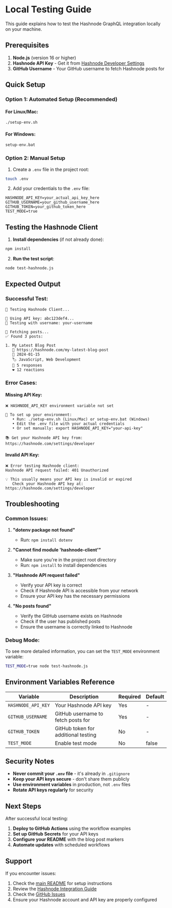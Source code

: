 # Local Testing Guide

This guide explains how to test the Hashnode GraphQL integration locally on your machine.

## Prerequisites

1. **Node.js** (version 16 or higher)
2. **Hashnode API Key** - Get it from [Hashnode Developer Settings](https://hashnode.com/settings/developer)
3. **GitHub Username** - Your GitHub username to fetch Hashnode posts for

## Quick Setup

### Option 1: Automated Setup (Recommended)

#### For Linux/Mac:
```bash
./setup-env.sh
```

#### For Windows:
```cmd
setup-env.bat
```

### Option 2: Manual Setup

1. Create a `.env` file in the project root:
```bash
touch .env
```

2. Add your credentials to the `.env` file:
```env
HASHNODE_API_KEY=your_actual_api_key_here
GITHUB_USERNAME=your_github_username_here
GITHUB_TOKEN=your_github_token_here
TEST_MODE=true
```

## Testing the Hashnode Client

1. **Install dependencies** (if not already done):
```bash
npm install
```

2. **Run the test script**:
```bash
node test-hashnode.js
```

## Expected Output

### Successful Test:
```
🧪 Testing Hashnode Client...

🔑 Using API key: abc123def4...
👤 Testing with username: your-username

📡 Fetching posts...
✅ Found 3 posts:

1. My Latest Blog Post
   📍 https://hashnode.com/my-latest-blog-post
   📅 2024-01-15
   🏷️ JavaScript, Web Development
   💬 5 responses
   ❤️ 12 reactions
```

### Error Cases:

#### Missing API Key:
```
❌ HASHNODE_API_KEY environment variable not set

🔧 To set up your environment:
   • Run: ./setup-env.sh (Linux/Mac) or setup-env.bat (Windows)
   • Edit the .env file with your actual credentials
   • Or set manually: export HASHNODE_API_KEY="your-api-key"

📚 Get your Hashnode API key from: https://hashnode.com/settings/developer
```

#### Invalid API Key:
```
❌ Error testing Hashnode client:
Hashnode API request failed: 401 Unauthorized

💡 This usually means your API key is invalid or expired
   Check your Hashnode API key at: https://hashnode.com/settings/developer
```

## Troubleshooting

### Common Issues:

1. **"dotenv package not found"**
   - Run: `npm install dotenv`

2. **"Cannot find module 'hashnode-client'"**
   - Make sure you're in the project root directory
   - Run: `npm install` to install dependencies

3. **"Hashnode API request failed"**
   - Verify your API key is correct
   - Check if Hashnode API is accessible from your network
   - Ensure your API key has the necessary permissions

4. **"No posts found"**
   - Verify the GitHub username exists on Hashnode
   - Check if the user has published posts
   - Ensure the username is correctly linked to Hashnode

### Debug Mode:

To see more detailed information, you can set the `TEST_MODE` environment variable:

```bash
TEST_MODE=true node test-hashnode.js
```

## Environment Variables Reference

| Variable | Description | Required | Default |
|----------|-------------|----------|---------|
| `HASHNODE_API_KEY` | Your Hashnode API key | Yes | - |
| `GITHUB_USERNAME` | GitHub username to fetch posts for | Yes | - |
| `GITHUB_TOKEN` | GitHub token for additional testing | No | - |
| `TEST_MODE` | Enable test mode | No | false |

## Security Notes

- **Never commit your `.env` file** - it's already in `.gitignore`
- **Keep your API keys secure** - don't share them publicly
- **Use environment variables** in production, not `.env` files
- **Rotate API keys regularly** for security

## Next Steps

After successful local testing:

1. **Deploy to GitHub Actions** using the workflow examples
2. **Set up GitHub Secrets** for your API keys
3. **Configure your README** with the blog post markers
4. **Automate updates** with scheduled workflows

## Support

If you encounter issues:

1. Check the [main README](README.md) for setup instructions
2. Review the [Hashnode Integration Guide](HASHNODE_INTEGRATION.md)
3. Check the [GitHub Issues](https://github.com/gautamkrishnar/blog-post-workflow/issues)
4. Ensure your Hashnode account and API key are properly configured

